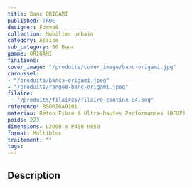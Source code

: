 ```yaml
---
title: Banc ORIGAMI 
published: TRUE
designer: Forma6
collection: Mobilier urbain
category: Assise
sub_category: 06 Banc
gamme: ORIGAMI
finitions: 
cover_image: "/produits/cover_image/banc-origami.jpg"
caroussel: 
- "/produits/bancs-origami.jpeg"
- "/produits/rangee-banc-origami.jpeg"
filaire: 
 - "/produits/filaires/filaire-cantine-04.png"
reference: BSORIGA0101
materiau: Béton Fibré à Ultra-hautes Performances (BFUP)
poids: 223
dimensions: L2000 x P450 H850
format: Multibloc
traitement: ""
tags: 
---
```


## Description
